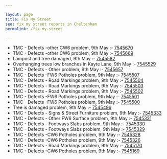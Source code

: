```yaml
---

layout: page
title: Fix My Street
seo: fix my street reports in Cheltenham
permalink: /fix-my-street

---
```


<!-- fix_marker starts -->

- TMC - Defects -other CW6 problem, 9th May :- [7545670](https://www.fixmystreet.com/report/7545670)
- TMC - Defects -other CW6 problem, 9th May :- [7545669](https://www.fixmystreet.com/report/7545669)
- Lampost and tree damaged, 9th May :- [7545582](https://www.fixmystreet.com/report/7545582)
- Overhanging trees low branches in Kayte Lane, 9th May :- [7545529](https://www.fixmystreet.com/report/7545529)
- TMC - Defects - Other problem, 9th May :- [7545657](https://www.fixmystreet.com/report/7545657)
- TMC - Defects -FW6 Potholes problem, 9th May :- [7545507](https://www.fixmystreet.com/report/7545507)
- TMC - Defects - Road Markings problem, 9th May :- [7545504](https://www.fixmystreet.com/report/7545504)
- TMC - Defects - Road Markings problem, 9th May :- [7545503](https://www.fixmystreet.com/report/7545503)
- TMC - Defects - Road Markings problem, 9th May :- [7545502](https://www.fixmystreet.com/report/7545502)
- TMC - Defects -FW6 Potholes problem, 9th May :- [7545501](https://www.fixmystreet.com/report/7545501)
- TMC - Defects -FW6 Potholes problem, 9th May :- [7545500](https://www.fixmystreet.com/report/7545500)
- Tree is damaged problem, 9th May :- [7545496](https://www.fixmystreet.com/report/7545496)
- TMC - Defects - Signs & Street Furniture problem, 9th May :- [7545333](https://www.fixmystreet.com/report/7545333)
- TMC - Defects - Other FW6  Surface problem, 9th May :- [7545331](https://www.fixmystreet.com/report/7545331)
- TMC - Defects - Footways Slabs problem, 9th May :- [7545330](https://www.fixmystreet.com/report/7545330)
- TMC - Defects - Footways Slabs problem, 9th May :- [7545329](https://www.fixmystreet.com/report/7545329)
- TMC - Defects -CW6 Potholes  problem, 9th May :- [7545328](https://www.fixmystreet.com/report/7545328)
- TMC - Defects -CW6 Potholes  problem, 9th May :- [7545326](https://www.fixmystreet.com/report/7545326)
- TMC - Defects - Road Markings problem, 9th May :- [7545170](https://www.fixmystreet.com/report/7545170)
- TMC - Defects -CW6 Potholes  problem, 9th May :- [7545169](https://www.fixmystreet.com/report/7545169)

<!-- fix_marker ends -->